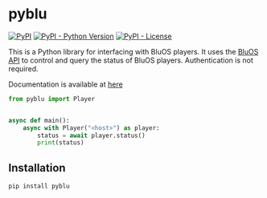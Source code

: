 # pyblu

[![PyPI](https://img.shields.io/pypi/v/pyblu)](https://pypi.org/project/pyblu/)
[![PyPI - Python Version](https://img.shields.io/pypi/pyversions/pyblu)](https://pypi.org/project/pyblu/)
[![PyPI - License](https://img.shields.io/pypi/l/pyblu)](https://github.com/LouisChrist/python-pyblu/blob/main/LICENSE)

This is a Python library for interfacing with BluOS players. 
It uses the 
[BluOS API](https://bluesound-deutschland.de/wp-content/uploads/2022/01/Custom-Integration-API-v1.0_March-2021.pdf) 
to control and query the status of BluOS players.
Authentication is not required.

Documentation is available at [here](https://louischrist.github.io/pyblu/)

```python
from pyblu import Player


async def main():
    async with Player("<host>") as player:
        status = await player.status()
        print(status)
```

## Installation

```bash
pip install pyblu
```


